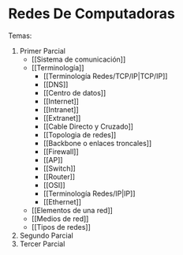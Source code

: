 # Redes De Computadoras

Temas:
1. Primer Parcial
	- [[Sistema de comunicación]]
	- [[Terminología]]
		- [[Terminología Redes/TCP/IP|TCP/IP]]
		- [[DNS]]
		- [[Centro de datos]]
		- [[Internet]]
		- [[Intranet]]
		- [[Extranet]]
		- [[Cable Directo y Cruzado]]
		- [[Topologia de redes]]
		- [[Backbone o enlaces troncales]]
		- [[Firewall]]
		- [[AP]]
		- [[Switch]]
		- [[Router]]
		- [[OSI]]
		- [[Terminología Redes/IP|IP]]
		- [[Ethernet]]
	- [[Elementos de una red]]
	- [[Medios de red]]
	- [[Tipos de redes]]
1. Segundo Parcial
2. Tercer Parcial